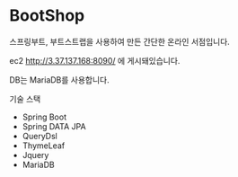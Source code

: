 # BootShop
 스프링부트, 부트스트랩을 사용하여 만든 간단한 온라인 서점입니다.
 
 ec2 http://3.37.137.168:8090/   에 게시돼있습니다.
 
 DB는 MariaDB를 사용합니다.
 
 
 기술 스택

- Spring Boot
- Spring DATA JPA
- QueryDsl
- ThymeLeaf
- Jquery
- MariaDB
